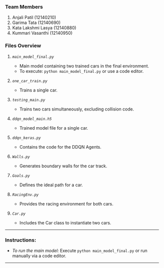 ### Team Members 

1. Anjali Patil (12140210)
2. Garima Tata (12140690)
3. Kata Lakshmi Lasya (12140880)
4. Kummari Vasanthi (12140950)

### Files Overview

1. *`main_model_final.py`*
   - Main model containing two trained cars in the final environment.
   - To execute: `python main_model_final.py` or use a code editor.

2. *`one_car_train.py`*
   - Trains a single car.

3. *`testing_main.py`*
   - Trains two cars simultaneously, excluding collision code.

4. *`ddqn_model_main.h5`*
   - Trained model file for a single car.

5. *`ddqn_keras.py`*
   - Contains the code for the DDQN Agents.

6. *`Walls.py`*
   - Generates boundary walls for the car track.

7. *`Goals.py`*
   - Defines the ideal path for a car.

8. *`RacingEnv.py`*
   - Provides the racing environment for both cars.

9. *`Car.py`*
   - Includes the Car class to instantiate two cars.

---

### Instructions:

- *To run the main model:*
  Execute `python main_model_final.py` or run manually via a code editor.

---